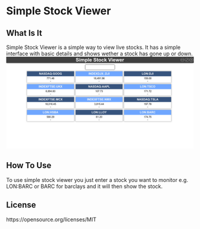 <h1>Simple Stock Viewer</h1>

<h2>What Is It</h2>
Simple Stock Viewer is a simple way to view live stocks. It has a simple interface with basic details and shows wether a stock has gone up or down.

<img src="/program.jpg" width="auto" height="auto"/>

<h2>How To Use</h2>
To use simple stock viewer you just enter a stock you want to monitor e.g. LON:BARC or BARC for barclays and it will then show the stock.

<h2>License</h2>
https://opensource.org/licenses/MIT
